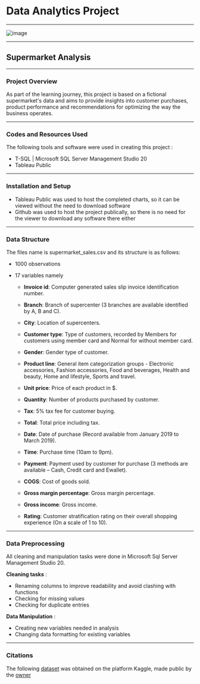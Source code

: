 # Data Analytics Project

---

![image](https://github.com/robertsoli/Supermarket_Analysis/assets/156069037/57e16eea-fef1-435f-824f-fbdc9acc3de3)

---

## Supermarket Analysis

---

### Project Overview

As part of the learning journey, this project is based on a fictional supermarket's data and aims to provide insights into customer purchases, product performance and recommendations for optimizing the way the business operates. 

---

### Codes and Resources Used

The following tools and software were used in creating this project :

 - T-SQL | Microsoft SQL Server Management Studio 20
 - Tableau Public

---

### Installation and Setup

- Tableau Public was used to host the completed charts, so it can be viewed without the need to download software
- Github was used to host the project publically, so there is no need for the viewer to download any software there either

---

### Data Structure

The files name is supermarket_sales.csv and its structure is as follows: 

 - 1000 observations

 - 17 variables namely 

   - **Invoice id**: Computer generated sales slip invoice identification number.

   - **Branch**: Branch of supercenter (3 branches are available identified by A, B and C).

   - **City**: Location of supercenters.

   - **Customer type**: Type of customers, recorded by Members for customers using member card and Normal for without member card.

   - **Gender**: Gender type of customer.

   - **Product line**: General item categorization groups - Electronic accessories, Fashion accessories, Food and beverages, Health and beauty, Home and lifestyle, Sports and travel.

   - **Unit price**: Price of each product in $.

   - **Quantity**: Number of products purchased by customer.

   - **Tax**: 5% tax fee for customer buying.

   - **Total**: Total price including tax.

   - **Date**: Date of purchase (Record available from January 2019 to March 2019).

   - **Time**: Purchase time (10am to 9pm).

   - **Payment**: Payment used by customer for purchase (3 methods are available – Cash, Credit card and Ewallet).

   - **COGS**: Cost of goods sold.

   - **Gross margin percentage**: Gross margin percentage.

   - **Gross income**: Gross income.

   - **Rating**: Customer stratification rating on their overall shopping experience (On a scale of 1 to 10).

---

### Data Preprocessing

All cleaning and manipulation tasks were done in Microsoft Sql Server Management Studio 20.

**Cleaning tasks** :

 - Renaming columns to improve readability and avoid clashing with functions
 - Checking for missing values
 - Checking for duplicate entries

**Data Manipulation** :

 - Creating new variables needed in analysis
 - Changing data formatting for existing variables

---

### Citations

The following [dataset](https://www.kaggle.com/datasets/lovishbansal123/sales-of-a-supermarket) was obtained on the platform Kaggle, made public by the [owner](https://www.kaggle.com/lovishbansal123)


